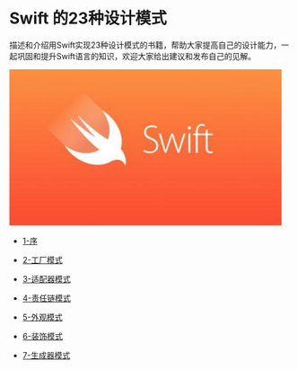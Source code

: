 # Swift 的23种设计模式

描述和介绍用Swift实现23种设计模式的书籍，帮助大家提高自己的设计能力，一起巩固和提升Swift语言的知识，欢迎大家给出建议和发布自己的见解。

<img src="/Swift.png"  title="Cover">

* [1-序](https://github.com/chausson/Swift-Design-Patterns-for-iOS/blob/master/1-序/序.md)

* [2-工厂模式](https://github.com/chausson/Swift-Design-Patterns-for-iOS/blob/master/2-工厂模式/工厂模式.md)

* [3-适配器模式](https://github.com/chausson/Swift-Design-Patterns-for-iOS/blob/master/3-适配器模式/适配器模式.md)

* [4-责任链模式](https://github.com/chausson/Swift-Design-Patterns-for-iOS/blob/master/4-责任链模式/责任链模式.md)

* [5-外观模式](https://github.com/chausson/Swift-Design-Patterns-for-iOS/blob/master/5-外观模式/外观模式.md)

* [6-装饰模式](https://github.com/chausson/Swift-Design-Patterns-for-iOS/blob/master/6-装饰模式/装饰模式.md)

* [7-生成器模式](https://github.com/chausson/Swift-Design-Patterns-for-iOS/blob/master/7-生成器模式/生成器模式.md)

